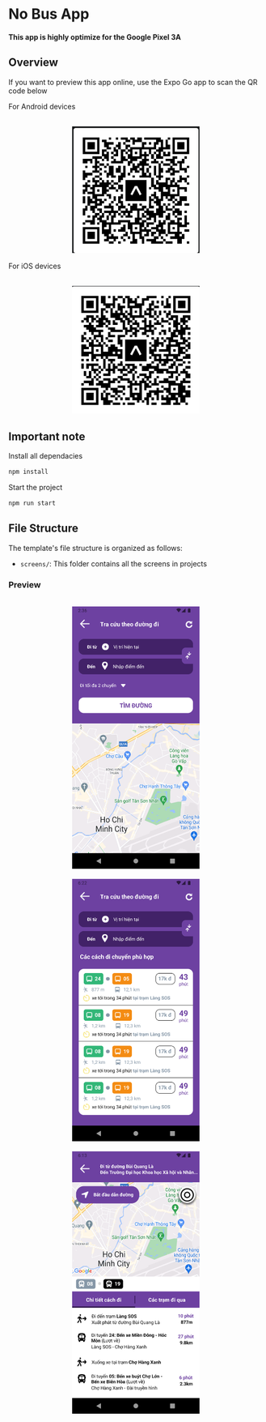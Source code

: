 # No Bus App

#### This app is highly optimize for the **Google Pixel 3A**

## Overview

If you want to preview this app online, use the Expo Go app to scan the QR code below

For Android devices

<p align="center">
  <br>
  <img src="assets/android_qr.png" width="50%">
  <br>
</p>

For iOS devices

<p align="center">
  <br>
  <img src="assets/ios_QR.png" width="50%">
  <br>
</p>


## Important note

Install all dependacies 
```bash
npm install
```

Start the project
```bash
npm run start
```

## File Structure

The template's file structure is organized as follows:

- `screens/`: This folder contains all the screens in projects


### Preview

<p align="center">
  <br>
  <img src="Screenshots/scrshot1.png" width="50%">
  <br>
  <br>
  <img src="Screenshots/scrshot2.png" width="50%">
  <br>
  <br>
  <img src="Screenshots/scrshot3.png" width="50%">
  <br>
</p>